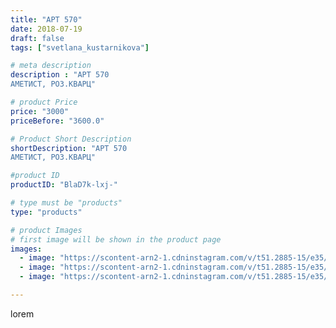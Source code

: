 ```yaml
---
title: "АРТ 570"
date: 2018-07-19
draft: false
tags: ["svetlana_kustarnikova"]

# meta description
description : "АРТ 570
АМЕТИСТ, РОЗ.КВАРЦ"

# product Price
price: "3000"
priceBefore: "3600.0"

# Product Short Description
shortDescription: "АРТ 570
АМЕТИСТ, РОЗ.КВАРЦ"

#product ID
productID: "BlaD7k-lxj-"

# type must be "products"
type: "products"

# product Images
# first image will be shown in the product page
images:
  - image: "https://scontent-arn2-1.cdninstagram.com/v/t51.2885-15/e35/37368159_635217700188907_2539279064481398784_n.jpg?se=8&tp=1&_nc_ht=scontent-arn2-1.cdninstagram.com&_nc_cat=107&_nc_ohc=3vuzQBz7iP0AX_7HFcH&ccb=7-4&oh=ca636ab9b6c0487a2de7a24de0c88523&oe=60851E21&ig_cache_key=MTgyNjc4OTY0MDQ4NTY2MTcxNA%3D%3D.2-ccb7-4"
  - image: "https://scontent-arn2-1.cdninstagram.com/v/t51.2885-15/e35/36746990_214137222576395_439563707740061696_n.jpg?se=7&tp=1&_nc_ht=scontent-arn2-1.cdninstagram.com&_nc_cat=111&_nc_ohc=Y2wuRxKbKZ4AX_XAJ1t&ccb=7-4&oh=1a67854ae96083e31a3f141aca77f31d&oe=6084EA62&ig_cache_key=MTgyNjc4OTY1NTEyMzYwNzg5Ng%3D%3D.2-ccb7-4"
  - image: "https://scontent-arn2-1.cdninstagram.com/v/t51.2885-15/e35/36662162_238804683400850_1484982490165673984_n.jpg?se=7&tp=1&_nc_ht=scontent-arn2-1.cdninstagram.com&_nc_cat=102&_nc_ohc=VuLx_yGSpmUAX_m_Ipt&ccb=7-4&oh=29ece46eec90176c8bd6196073240460&oe=6082FFC4&ig_cache_key=MTgyNjc4OTY2Nzk2NjgwODgxMg%3D%3D.2-ccb7-4"

---
```

lorem
